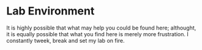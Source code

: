 # Lab Environment
It is highly possible that what may help you could be found here; althought, it is equally possible
that what you find here is merely more frustration. I constantly tweek, break and set my lab on fire.
